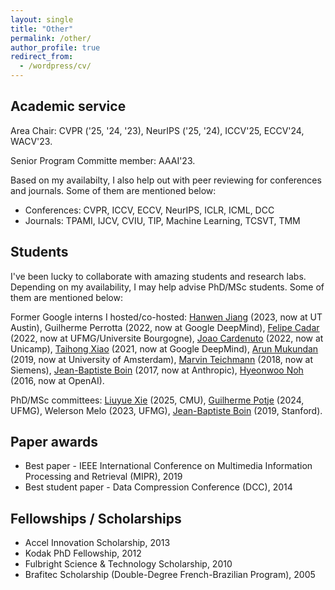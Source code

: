 ```yaml
---
layout: single
title: "Other"
permalink: /other/
author_profile: true
redirect_from:
  - /wordpress/cv/
---
```


## Academic service

Area Chair: CVPR ('25, '24, '23), NeurIPS ('25, '24), ICCV'25, ECCV'24, WACV'23.

Senior Program Committe member: AAAI'23.

Based on my availabilty, I also help out with peer reviewing for conferences and
journals. Some of them are mentioned below:

* Conferences: CVPR, ICCV, ECCV, NeurIPS, ICLR, ICML, DCC
* Journals: TPAMI, IJCV, CVIU, TIP, Machine Learning, TCSVT, TMM

## Students

I've been lucky to collaborate with amazing students and research labs. Depending on my availability, I may help advise PhD/MSc students. Some of them are mentioned below:

Former Google interns I hosted/co-hosted: [Hanwen Jiang](https://hwjiang1510.github.io/) (2023, now at UT Austin), Guilherme Perrotta (2022, now at Google DeepMind), [Felipe Cadar](https://eucadar.com/) (2022, now at UFMG/Universite Bourgogne), [Joao Cardenuto](https://scholar.google.com/citations?user=sEKE5nMAAAAJ) (2022, now at Unicamp), [Taihong Xiao](https://prinsphield.github.io/) (2021, now at Google DeepMind), [Arun Mukundan](https://scholar.google.com/citations?user=co2dwSoAAAAJ) (2019, now at University of Amsterdam), [Marvin Teichmann](https://scholar.google.de/citations?user=I-ztKQsAAAAJ) (2018, now at Siemens), [Jean-Baptiste Boin](https://jbboin.github.io/) (2017, now at Anthropic), [Hyeonwoo Noh](https://hyeonwoonoh.github.io/) (2016, now at OpenAI).

PhD/MSc committees: [Liuyue Xie](https://louisexie.simple.ink/) (2025, CMU), [Guilherme Potje](https://guipotje.github.io/) (2024, UFMG), Welerson Melo (2023, UFMG), [Jean-Baptiste Boin](https://jbboin.github.io/) (2019, Stanford).

## Paper awards

* Best paper - IEEE International Conference on Multimedia Information Processing and Retrieval (MIPR), 2019
* Best student paper - Data Compression Conference (DCC), 2014

## Fellowships / Scholarships

* Accel Innovation Scholarship, 2013
* Kodak PhD Fellowship, 2012
* Fulbright Science & Technology Scholarship, 2010
* Brafitec Scholarship (Double-Degree French-Brazilian Program), 2005
